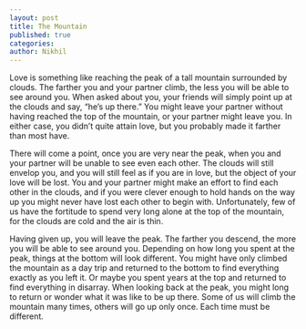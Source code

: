 ```yaml
---
layout: post
title: The Mountain
published: true
categories:
author: Nikhil
---
```


Love is something like reaching the peak of a tall mountain surrounded by clouds. The farther you and your partner climb, the less you will be able to see around you. When asked about you, your friends will simply point up at the clouds and say, “he’s up there.” You might leave your partner without having reached the top of the mountain, or your partner might leave you. In either case, you didn’t quite attain love, but you probably made it farther than most have.

There will come a point, once you are very near the peak, when you and your partner will be unable to see even each other. The clouds will still envelop you, and you will still feel as if you are in love, but the object of your love will be lost. You and your partner might make an effort to find each other in the clouds, and if you were clever enough to hold hands on the way up you might never have lost each other to begin with. Unfortunately, few of us have the fortitude to spend very long alone at the top of the mountain, for the clouds are cold and the air is thin.

Having given up, you will leave the peak. The farther you descend, the more you will be able to see around you. Depending on how long you spent at the peak, things at the bottom will look different. You might have only climbed the mountain as a day trip and returned to the bottom to find everything exactly as you left it. Or maybe you spent years at the top and returned to find everything in disarray. When looking back at the peak, you might long to return or wonder what it was like to be up there. Some of us will climb the mountain many times, others will go up only once. Each time must be different.

